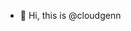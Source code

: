 - 👋 Hi, this is @cloudgenn

<!---
cloudgenn/cloudgenn is a ✨ special ✨ repository because its `README.md` (this file) appears on your GitHub profile.
You can click the Preview link to take a look at your changes.
--->
